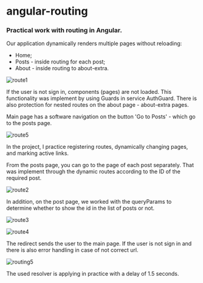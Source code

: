 # angular-routing

### Practical work with routing in Angular.

Our application dynamically renders multiple pages without reloading:

- Home;
- Posts - inside routing for each post;
- About -  inside routing to about-extra.

![route1](https://user-images.githubusercontent.com/58369971/111072454-55fcb700-84e3-11eb-819c-fbc488d74dbb.png)

If the user is not sign in, components (pages) are not loaded. This functionality was implement by using Guards in service AuthGuard. 
There is also protection for nested routes on the about page - about-extra pages.

Main page has a software navigation on the button 'Go to Posts' - which go to the posts page.

![route5](https://user-images.githubusercontent.com/58369971/111072452-55642080-84e3-11eb-995c-b38c8f5de4c3.png)

In the project, I practice registering routes, dynamically changing pages, and marking active links.

From the posts page, you can go to the page of each post separately. That was implement through the dynamic routes according to the ID of the required post.

![route2](https://user-images.githubusercontent.com/58369971/111072455-55fcb700-84e3-11eb-81aa-9d02035a8dad.png)

In addition, on the post page, we worked with the queryParams to determine whether to show the id in the list of posts or not.

![route3](https://user-images.githubusercontent.com/58369971/111072450-5432f380-84e3-11eb-8a81-142c0b0905a2.png)

![route4](https://user-images.githubusercontent.com/58369971/111072451-54cb8a00-84e3-11eb-90c6-71620a00db03.png)

The redirect sends the user to the main page. If the user is not sign in and there is also error handling in case of not correct url.

![routing5](https://user-images.githubusercontent.com/58369971/111072453-55642080-84e3-11eb-8321-b14b2b0978ee.png)

The used resolver is applying in practice with a delay of 1.5 seconds.
